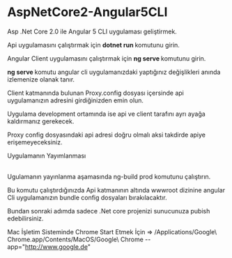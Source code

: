 # AspNetCore2-Angular5CLI
Asp .Net Core 2.0 ile Angular 5 CLI uygulaması geliştirmek.

Api uygulamasını çalıştırmak için <b> dotnet run </b> komutunu girin.

Angular Client uygulamasını çalıştırmak için <b> ng serve </b> komutunu girin.

<b> ng serve </b> komutu angular cli uygulamanızdaki yaptığınız değişlikleri anında izlemenize olanak tanır. <br>

Client katmanında bulunan Proxy.config dosyası içersinde api uygulamanızın adresini girdiğinizden emin olun.

Uygulama development ortamında ise  api ve client tarafını ayrı ayağa kaldırmanız gerekecek.

Proxy config dosyasındaki api adresi doğru olmalı aksi takdirde apiye erişemeyeceksiniz.

Uygulamanın Yayımlanması
<br><br>

Ugulamanın yayınlanma aşamasında ng-build prod komutunu çalıştırın.

Bu komutu çalıştırdığınızda Api katmanının altında wwwroot dizinine angular Cli uygulamanızın bundle config dosyaları bırakılacaktır.

Bundan sonraki adımda sadece .Net core projenizi sunucunuza pubish edebilirsiniz.

Mac İşletim Sisteminde Chrome Start Etmek İçin  =>  /Applications/Google\ Chrome.app/Contents/MacOS/Google\ Chrome --app="http://www.google.de"